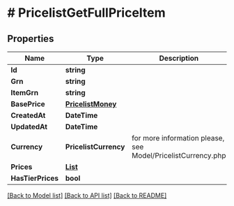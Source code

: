 # # PricelistGetFullPriceItem


## Properties 


Name | Type | Description | Notes
------------ | ------------- | ------------- | -------------
**Id**| **string** |   | [optional]
**Grn**| **string** |   | [optional]
**ItemGrn**| **string** |   | [optional]
**BasePrice**| [**PricelistMoney**](PricelistMoney.md) |   | [optional]
**CreatedAt**| **DateTime** |   | [optional]
**UpdatedAt**| **DateTime** |   | [optional]
**Currency**| **PricelistCurrency** |  for more information please, see Model/PricelistCurrency.php  | [optional]
**Prices**| [**List<PricelistGetFullPriceItemPrice>**](PricelistGetFullPriceItemPrice.md) |   | [optional]
**HasTierPrices**| **bool** |   | [optional]


[[Back to Model list]](../../README.md#models) [[Back to API list]](../../README.md#endpoints) [[Back to README]](../../README.md)

